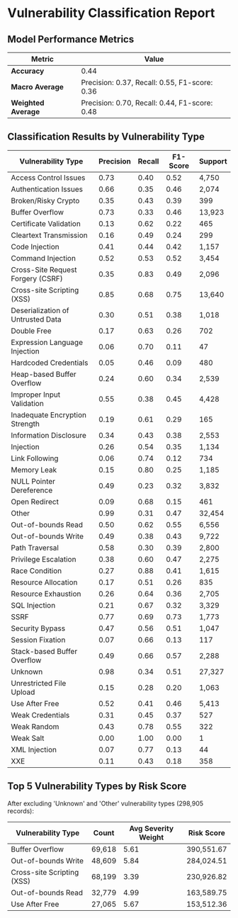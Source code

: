 # Vulnerability Classification Report

## Model Performance Metrics
| Metric | Value |
|--------|-------|
| **Accuracy** | 0.44 |
| **Macro Average** | Precision: 0.37, Recall: 0.55, F1-score: 0.36 |
| **Weighted Average** | Precision: 0.70, Recall: 0.44, F1-score: 0.48 |

## Classification Results by Vulnerability Type

| Vulnerability Type | Precision | Recall | F1-Score | Support |
|-------------------|-----------|--------|----------|---------|
| Access Control Issues | 0.73 | 0.40 | 0.52 | 4,750 |
| Authentication Issues | 0.66 | 0.35 | 0.46 | 2,074 |
| Broken/Risky Crypto | 0.35 | 0.43 | 0.39 | 399 |
| Buffer Overflow | 0.73 | 0.33 | 0.46 | 13,923 |
| Certificate Validation | 0.13 | 0.62 | 0.22 | 465 |
| Cleartext Transmission | 0.16 | 0.49 | 0.24 | 299 |
| Code Injection | 0.41 | 0.44 | 0.42 | 1,157 |
| Command Injection | 0.52 | 0.53 | 0.52 | 3,454 |
| Cross-Site Request Forgery (CSRF) | 0.35 | 0.83 | 0.49 | 2,096 |
| Cross-site Scripting (XSS) | 0.85 | 0.68 | 0.75 | 13,640 |
| Deserialization of Untrusted Data | 0.30 | 0.51 | 0.38 | 1,018 |
| Double Free | 0.17 | 0.63 | 0.26 | 702 |
| Expression Language Injection | 0.06 | 0.70 | 0.11 | 47 |
| Hardcoded Credentials | 0.05 | 0.46 | 0.09 | 480 |
| Heap-based Buffer Overflow | 0.24 | 0.60 | 0.34 | 2,539 |
| Improper Input Validation | 0.55 | 0.38 | 0.45 | 4,428 |
| Inadequate Encryption Strength | 0.19 | 0.61 | 0.29 | 165 |
| Information Disclosure | 0.34 | 0.43 | 0.38 | 2,553 |
| Injection | 0.26 | 0.54 | 0.35 | 1,134 |
| Link Following | 0.06 | 0.74 | 0.12 | 734 |
| Memory Leak | 0.15 | 0.80 | 0.25 | 1,185 |
| NULL Pointer Dereference | 0.49 | 0.23 | 0.32 | 3,832 |
| Open Redirect | 0.09 | 0.68 | 0.15 | 461 |
| Other | 0.99 | 0.31 | 0.47 | 32,454 |
| Out-of-bounds Read | 0.50 | 0.62 | 0.55 | 6,556 |
| Out-of-bounds Write | 0.49 | 0.38 | 0.43 | 9,722 |
| Path Traversal | 0.58 | 0.30 | 0.39 | 2,800 |
| Privilege Escalation | 0.38 | 0.60 | 0.47 | 2,275 |
| Race Condition | 0.27 | 0.88 | 0.41 | 1,615 |
| Resource Allocation | 0.17 | 0.51 | 0.26 | 835 |
| Resource Exhaustion | 0.26 | 0.64 | 0.36 | 2,705 |
| SQL Injection | 0.21 | 0.67 | 0.32 | 3,329 |
| SSRF | 0.77 | 0.69 | 0.73 | 1,773 |
| Security Bypass | 0.47 | 0.56 | 0.51 | 1,047 |
| Session Fixation | 0.07 | 0.66 | 0.13 | 117 |
| Stack-based Buffer Overflow | 0.49 | 0.66 | 0.57 | 2,288 |
| Unknown | 0.98 | 0.34 | 0.51 | 27,327 |
| Unrestricted File Upload | 0.15 | 0.28 | 0.20 | 1,063 |
| Use After Free | 0.52 | 0.41 | 0.46 | 5,413 |
| Weak Credentials | 0.31 | 0.45 | 0.37 | 527 |
| Weak Random | 0.43 | 0.78 | 0.55 | 322 |
| Weak Salt | 0.00 | 1.00 | 0.00 | 1 |
| XML Injection | 0.07 | 0.77 | 0.13 | 44 |
| XXE | 0.11 | 0.43 | 0.18 | 358 |

## Top 5 Vulnerability Types by Risk Score

After excluding 'Unknown' and 'Other' vulnerability types (298,905 records):

| Vulnerability Type | Count | Avg Severity Weight | Risk Score |
|-------------------|-------|---------------------|------------|
| Buffer Overflow | 69,618 | 5.61 | 390,551.67 |
| Out-of-bounds Write | 48,609 | 5.84 | 284,024.51 |
| Cross-site Scripting (XSS) | 68,199 | 3.39 | 230,926.82 |
| Out-of-bounds Read | 32,779 | 4.99 | 163,589.75 |
| Use After Free | 27,065 | 5.67 | 153,512.36 |